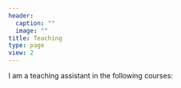 ```yaml
---
header:
  caption: ""
  image: ""
title: Teaching
type: page
view: 2
---
```


I am a teaching assistant in the following courses:
